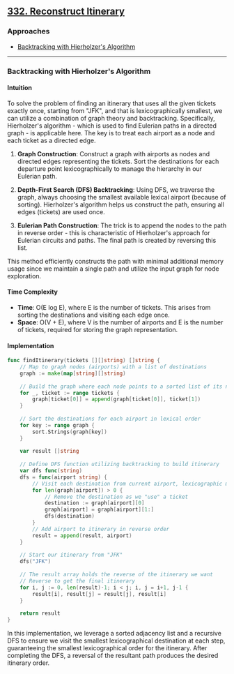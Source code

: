 ## [332. Reconstruct Itinerary](https://leetcode.com/problems/reconstruct-itinerary/)

### Approaches
- [Backtracking with Hierholzer's Algorithm](#backtracking-with-hierholzers-algorithm)

---

### Backtracking with Hierholzer's Algorithm

#### Intuition

To solve the problem of finding an itinerary that uses all the given tickets exactly once, starting from "JFK", and that is lexicographically smallest, we can utilize a combination of graph theory and backtracking. Specifically, Hierholzer's algorithm - which is used to find Eulerian paths in a directed graph - is applicable here. The key is to treat each airport as a node and each ticket as a directed edge.

1. **Graph Construction**: Construct a graph with airports as nodes and directed edges representing the tickets. Sort the destinations for each departure point lexicographically to manage the hierarchy in our Eulerian path.

2. **Depth-First Search (DFS) Backtracking**: Using DFS, we traverse the graph, always choosing the smallest available lexical airport (because of sorting). Hierholzer's algorithm helps us construct the path, ensuring all edges (tickets) are used once.

3. **Eulerian Path Construction**: The trick is to append the nodes to the path in reverse order - this is characteristic of Hierholzer's approach for Eulerian circuits and paths. The final path is created by reversing this list.

This method efficiently constructs the path with minimal additional memory usage since we maintain a single path and utilize the input graph for node exploration.

#### Time Complexity
- **Time**: O(E log E), where E is the number of tickets. This arises from sorting the destinations and visiting each edge once.
- **Space**: O(V + E), where V is the number of airports and E is the number of tickets, required for storing the graph representation.

#### Implementation

```go
func findItinerary(tickets [][]string) []string {
    // Map to graph nodes (airports) with a list of destinations
    graph := make(map[string][]string)
    
    // Build the graph where each node points to a sorted list of its neighbors
    for _, ticket := range tickets {
        graph[ticket[0]] = append(graph[ticket[0]], ticket[1])
    }
    
    // Sort the destinations for each airport in lexical order
    for key := range graph {
        sort.Strings(graph[key])
    }
    
    var result []string
    
    // Define DFS function utilizing backtracking to build itinerary
    var dfs func(string)
    dfs = func(airport string) {
        // Visit each destination from current airport, lexicographic minimal first
        for len(graph[airport]) > 0 {
            // Remove the destination as we "use" a ticket
            destination := graph[airport][0]
            graph[airport] = graph[airport][1:]
            dfs(destination)
        }
        // Add airport to itinerary in reverse order
        result = append(result, airport)
    }
    
    // Start our itinerary from "JFK"
    dfs("JFK")
    
    // The result array holds the reverse of the itinerary we want
    // Reverse to get the final itinerary
    for i, j := 0, len(result)-1; i < j; i, j = i+1, j-1 {
        result[i], result[j] = result[j], result[i]
    }
    
    return result
}
```

In this implementation, we leverage a sorted adjacency list and a recursive DFS to ensure we visit the smallest lexicographical destination at each step, guaranteeing the smallest lexicographical order for the itinerary. After completing the DFS, a reversal of the resultant path produces the desired itinerary order.

